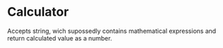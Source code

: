 # Calculator
Accepts string, wich supossedly contains mathematical expressions and return calculated value as a number.